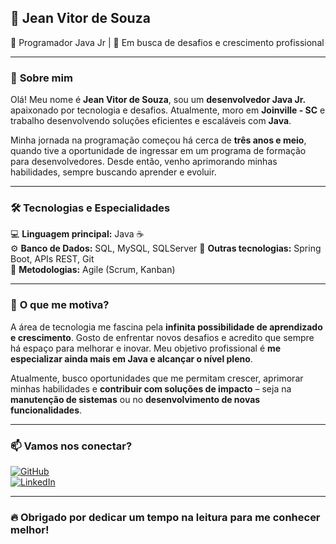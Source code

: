 ## 📌 **Jean Vitor de Souza**  
🚀 Programador Java Jr | 🎯 Em busca de desafios e crescimento profissional  

---

### 👋 **Sobre mim**  
Olá! Meu nome é **Jean Vitor de Souza**, sou um **desenvolvedor Java Jr.** apaixonado por tecnologia e desafios. Atualmente, moro em **Joinville - SC** e trabalho desenvolvendo soluções eficientes e escaláveis com **Java**.  

Minha jornada na programação começou há cerca de **três anos e meio**, quando tive a oportunidade de ingressar em um programa de formação para desenvolvedores. Desde então, venho aprimorando minhas habilidades, sempre buscando aprender e evoluir.  

---

### 🛠 **Tecnologias e Especialidades**  
💻 **Linguagem principal:** Java ☕  
⚙ **Banco de Dados:** SQL, MySQL, SQLServer 
📌 **Outras tecnologias:** Spring Boot, APIs REST, Git  
🚀 **Metodologias:** Agile (Scrum, Kanban)  

---

### 🎯 **O que me motiva?**  
A área de tecnologia me fascina pela **infinita possibilidade de aprendizado e crescimento**. Gosto de enfrentar novos desafios e acredito que sempre há espaço para melhorar e inovar. Meu objetivo profissional é **me especializar ainda mais em Java e alcançar o nível pleno**.  

Atualmente, busco oportunidades que me permitam crescer, aprimorar minhas habilidades e **contribuir com soluções de impacto** – seja na **manutenção de sistemas** ou no **desenvolvimento de novas funcionalidades**.  

---

### 📫 **Vamos nos conectar?**  

[![GitHub](https://img.shields.io/badge/-GitHub-181717?style=for-the-badge&logo=github&logoColor=white)](https://github.com/jeansouzaa)  
[![LinkedIn](https://img.shields.io/badge/-LinkedIn-0077B5?style=for-the-badge&logo=linkedin&logoColor=white)](https://www.linkedin.com/in/jean-vitor-de-souza-905324143/)  

---

### 🔥 **Obrigado por dedicar um tempo na leitura para me conhecer melhor!**  
